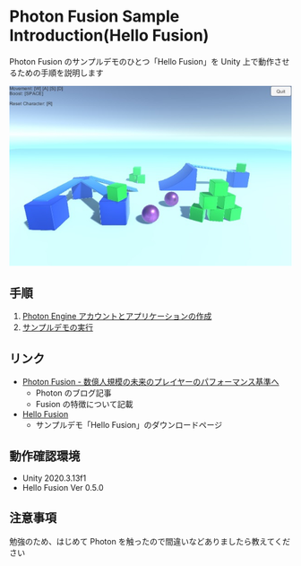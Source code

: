 # Photon Fusion Sample Introduction(Hello Fusion)
Photon Fusion のサンプルデモのひとつ「Hello Fusion」を Unity 上で動作させるための手順を説明します

![Hello Fusion ScreenShot](images/HelloFusionScreenShot.jpg)

## 手順
1. [Photon Engine アカウントとアプリケーションの作成](./CreateAccountAndApp.md)
2. [サンプルデモの実行](./RunSample.md)

## リンク
* [Photon Fusion - 数億人規模の未来のプレイヤーのパフォーマンス基準へ](https://support.photonengine.jp/hc/ja/articles/900006021486-Photon-Fusion-%E6%95%B0%E5%84%84%E4%BA%BA%E8%A6%8F%E6%A8%A1%E3%81%AE%E6%9C%AA%E6%9D%A5%E3%81%AE%E3%83%97%E3%83%AC%E3%82%A4%E3%83%A4%E3%83%BC%E3%81%AE%E3%83%91%E3%83%95%E3%82%A9%E3%83%BC%E3%83%9E%E3%83%B3%E3%82%B9%E5%9F%BA%E6%BA%96%E3%81%B8)
  * Photon のブログ記事
  * Fusion の特徴について記載
* [Hello Fusion](https://doc.photonengine.com/en-us/fusion/current/hello-fusion/hello-fusion)
  * サンプルデモ「Hello Fusion」のダウンロードページ

## 動作確認環境
* Unity 2020.3.13f1
* Hello Fusion Ver 0.5.0

## 注意事項
勉強のため、はじめて Photon を触ったので間違いなどありましたら教えてください